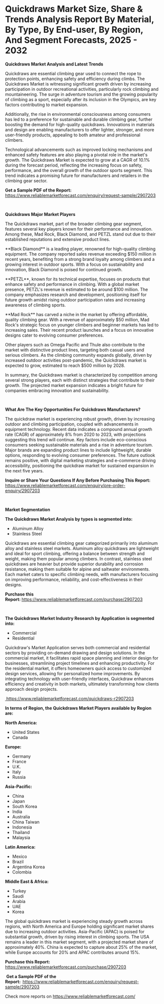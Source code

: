 <p><h1>Quickdraws Market Size, Share & Trends Analysis Report By Material, By Type, By End-user, By Region, And Segment Forecasts, 2025 - 2032</h1></p><p><strong>Quickdraws Market Analysis and Latest Trends</strong></p>
<p><p>Quickdraws are essential climbing gear used to connect the rope to protection points, enhancing safety and efficiency during climbs. The Quickdraws Market is witnessing significant growth driven by increasing participation in outdoor recreational activities, particularly rock climbing and mountaineering. The surge in adventure tourism and the growing popularity of climbing as a sport, especially after its inclusion in the Olympics, are key factors contributing to market expansion.</p><p>Additionally, the rise in environmental consciousness among consumers has led to a preference for sustainable and durable climbing gear, further boosting the demand for high-quality quickdraws. Innovations in materials and design are enabling manufacturers to offer lighter, stronger, and more user-friendly products, appealing to both amateur and professional climbers. </p><p>Technological advancements such as improved locking mechanisms and enhanced safety features are also playing a pivotal role in the market's growth. The Quickdraws Market is expected to grow at a CAGR of 10.1% during the forecast period, reflecting the increasing focus on safety, performance, and the overall growth of the outdoor sports segment. This trend indicates a promising future for manufacturers and retailers in the climbing gear sector.</p></p>
<p><strong>Get a Sample PDF of the Report:&nbsp;</strong> <a href="https://www.reliablemarketforecast.com/enquiry/request-sample/2907203?utm_campaign=3225&utm_medium=2&utm_source=Github&utm_content=ia&utm_term=12032025&utm_id=quickdraws">https://www.reliablemarketforecast.com/enquiry/request-sample/2907203</a></p>
<p>&nbsp;</p>
<p><strong>Quickdraws Major Market Players</strong></p>
<p><p>The Quickdraws market, part of the broader climbing gear segment, features several key players known for their performance and innovation. Among these, Mad Rock, Black Diamond, and PETZL stand out due to their established reputations and extensive product lines.</p><p>**Black Diamond** is a leading player, renowned for high-quality climbing equipment. The company reported sales revenue exceeding $150 million in recent years, benefiting from a strong brand loyalty among climbers and a growing interest in outdoor sports. With a focus on sustainability and innovation, Black Diamond is poised for continued growth.</p><p>**PETZL**, known for its technical expertise, focuses on products that enhance safety and performance in climbing. With a global market presence, PETZL's revenue is estimated to be around $100 million. The company emphasizes research and development, positioning itself for future growth amidst rising outdoor participation rates and increasing awareness of climbing sports.</p><p>**Mad Rock** has carved a niche in the market by offering affordable, quality climbing gear. With a revenue of approximately $50 million, Mad Rock's strategic focus on younger climbers and beginner markets has led to increasing sales. Their recent product launches and a focus on innovative designs cater to evolving consumer preferences.</p><p>Other players such as Omega Pacific and Thule also contribute to the market with distinctive product lines, targeting both casual users and serious climbers. As the climbing community expands globally, driven by increased outdoor activities post-pandemic, the Quickdraws market is expected to grow, estimated to reach $500 million by 2028.</p><p>In summary, the Quickdraws market is characterized by competition among several strong players, each with distinct strategies that contribute to their growth. The projected market expansion indicates a bright future for companies embracing innovation and sustainability.</p></p>
<p>&nbsp;</p>
<p><strong>What Are The Key Opportunities For Quickdraws Manufacturers?</strong></p>
<p><p>The quickdraw market is experiencing robust growth, driven by increasing outdoor and climbing participation, coupled with advancements in equipment technology. Recent data indicates a compound annual growth rate (CAGR) of approximately 8% from 2020 to 2023, with projections suggesting this trend will continue. Key factors include eco-conscious consumers seeking sustainable materials and a rise in adventure tourism. Major brands are expanding product lines to include lightweight, durable options, responding to evolving consumer preferences. The future outlook remains positive, with digital marketing strategies and e-commerce driving accessibility, positioning the quickdraw market for sustained expansion in the next five years.</p></p>
<p><strong>Inquire or Share Your Questions If Any Before Purchasing This Report:</strong> <a href="https://www.reliablemarketforecast.com/enquiry/pre-order-enquiry/2907203?utm_campaign=3225&utm_medium=2&utm_source=Github&utm_content=ia&utm_term=12032025&utm_id=quickdraws">https://www.reliablemarketforecast.com/enquiry/pre-order-enquiry/2907203</a></p>
<p>&nbsp;</p>
<p><strong>Market Segmentation</strong></p>
<p><strong>The Quickdraws Market Analysis by types is segmented into:</strong></p>
<p><ul><li>Aluminum Alloy</li><li>Stainless Steel</li></ul></p>
<p><p>Quickdraws are essential climbing gear categorized primarily into aluminum alloy and stainless steel markets. Aluminum alloy quickdraws are lightweight and ideal for sport climbing, offering a balance between strength and weight, making them popular among climbers. In contrast, stainless steel quickdraws are heavier but provide superior durability and corrosion resistance, making them suitable for alpine and saltwater environments. Each market caters to specific climbing needs, with manufacturers focusing on improving performance, reliability, and cost-effectiveness in their designs.</p></p>
<p><strong>Purchase this Report:&nbsp;</strong><a href="https://www.reliablemarketforecast.com/purchase/2907203?utm_campaign=3225&utm_medium=2&utm_source=Github&utm_content=ia&utm_term=12032025&utm_id=quickdraws">https://www.reliablemarketforecast.com/purchase/2907203</a></p>
<p>&nbsp;</p>
<p><strong>The Quickdraws Market Industry Research by Application is segmented into:</strong></p>
<p><ul><li>Commercial</li><li>Residential</li></ul></p>
<p><p>Quickdraw's Market Application serves both commercial and residential sectors by providing on-demand drawing and design solutions. In the commercial market, it facilitates rapid space planning and interior design for businesses, streamlining project timelines and enhancing productivity. For the residential market, it offers homeowners quick access to customized design services, allowing for personalized home improvements. By integrating technology with user-friendly interfaces, Quickdraw enhances efficiency and creativity in both markets, ultimately transforming how clients approach design projects.</p></p>
<p><a href="https://www.reliablemarketforecast.com/quickdraws-r2907203?utm_campaign=3225&utm_medium=2&utm_source=Github&utm_content=ia&utm_term=12032025&utm_id=quickdraws">&nbsp;https://www.reliablemarketforecast.com/quickdraws-r2907203</a></p>
<p><strong>In terms of Region, the Quickdraws Market Players available by Region are:</strong></p>
<p>
    <p> <strong> North America: </strong>
        <ul>
            <li>United States</li>
            <li>Canada</li>
        </ul>
        </p> 
    <p> <strong> Europe: </strong>
        <ul>
            <li>Germany</li>
            <li>France</li>
            <li>U.K.</li>
            <li>Italy</li>
            <li>Russia</li>
        </ul>
        </p> 
    <p> <strong> Asia-Pacific: </strong>
        <ul>
            <li>China</li>
            <li>Japan</li>
            <li>South Korea</li>
            <li>India</li>
            <li>Australia</li>
            <li>China Taiwan</li>
            <li>Indonesia</li>
            <li>Thailand</li>
            <li>Malaysia</li>
        </ul>
        </p> 
    <p> <strong> Latin America: </strong>
        <ul>
            <li>Mexico</li>
            <li>Brazil</li>
            <li>Argentina Korea</li>
            <li>Colombia</li>
        </ul>
        </p> 
    <p> <strong> Middle East & Africa: </strong>
        <ul>
            <li>Turkey</li>
            <li>Saudi</li>
            <li>Arabia</li>
            <li>UAE</li>
            <li>Korea</li>
        </ul>
    </p>
    </p>
<p><p>The global quickdraws market is experiencing steady growth across regions, with North America and Europe holding significant market shares due to increasing outdoor activities. Asia-Pacific (APAC) is poised for substantial growth, driven by rising interest in climbing sports. The USA remains a leader in this market segment, with a projected market share of approximately 40%. China is expected to capture about 25% of the market, while Europe accounts for 20% and APAC contributes around 15%.</p></p>
<p><strong>Purchase this Report: </strong><a href="https://www.reliablemarketforecast.com/purchase/2907203?utm_campaign=3225&utm_medium=2&utm_source=Github&utm_content=ia&utm_term=12032025&utm_id=quickdraws">https://www.reliablemarketforecast.com/purchase/2907203</a></p>
<p>&nbsp;<strong>Get a Sample PDF of the Report:&nbsp;&nbsp;</strong><a href="https://www.reliablemarketforecast.com/enquiry/request-sample/2907203?utm_campaign=3225&utm_medium=2&utm_source=Github&utm_content=ia&utm_term=12032025&utm_id=quickdraws">https://www.reliablemarketforecast.com/enquiry/request-sample/2907203</a></p>
<p><strong></strong></p>
<p>Check more reports on <a href="https://www.reliablemarketforecast.com/?utm_campaign=3225&utm_medium=2&utm_source=Github&utm_content=ia&utm_term=12032025&utm_id=quickdraws">https://www.reliablemarketforecast.com/</a></p>